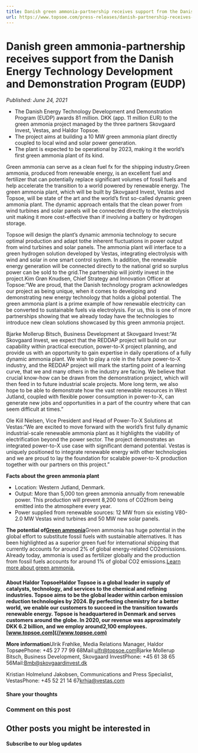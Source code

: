 ```yaml
---
title: Danish green ammonia-partnership receives support from the Danish Energy Technology Development and Demonstration Program (EUDP)
url: https://www.topsoe.com/press-releases/danish-partnership-receives-support#main-content
---
```


# Danish green ammonia-partnership receives support from the Danish Energy Technology Development and Demonstration Program (EUDP)

*Published: June 24, 2021*

- The Danish Energy Technology Development and Demonstration Program (EUDP) awards 81 million. DKK (app. 11 million EUR) to the green ammonia project managed by the three partners Skovgaard Invest, Vestas, and Haldor Topsoe.
- The project aims at building a 10 MW green ammonia plant directly coupled to local wind and solar power generation.
- The plant is expected to be operational by 2023, making it the world’s first green ammonia plant of its kind.

Green ammonia can serve as a clean fuel fx for the shipping industry.Green ammonia, produced from renewable energy, is an excellent fuel and fertilizer that can potentially replace significant volumes of fossil fuels and help accelerate the transition to a world powered by renewable energy. The green ammonia plant, which will be built by Skovgaard Invest, Vestas and Topsoe, will be state of the art and the world’s first so-called dynamic green ammonia plant. The dynamic approach entails that the clean power from wind turbines and solar panels will be connected directly to the electrolysis unit making it more cost-effective than if involving a battery or hydrogen storage.

Topsoe will design the plant’s dynamic ammonia technology to secure optimal production and adapt tothe inherent fluctuations in power output from wind turbines and solar panels. The ammonia plant will interface to a green hydrogen solution developed by Vestas, integrating electrolysis with wind and solar in one smart control system. In addition, the renewable energy generation will be connected directly to the national grid so surplus power can be sold to the grid.The partnership will jointly invest in the project.Kim Grøn Knudsen, Chief Strategy and Innovation Officer at Topsoe:”We are proud, that the Danish technology program acknowledges our project as being unique, when it comes to developing and demonstrating new energy technology that holds a global potential. The green ammonia plant is a prime example of how renewable electricity can be converted to sustainable fuels via electrolysis. For us, this is one of more partnerships showing that we already today have the technologies to introduce new clean solutions showcased by this green ammonia project.

Bjarke Mollerup Bitsch, Business Development at Skovgaard Invest:“At Skovgaard Invest, we expect that the REDDAP project will build on our capability within practical execution, power-to-X project planning, and provide us with an opportunity to gain expertise in daily operations of a fully dynamic ammonia plant. We wish to play a role in the future power-to-X industry, and the REDDAP project will mark the starting point of a learning curve, that we and many others in the industry are facing. We believe that crucial know-how can be drawn from the demonstration project, which will then feed in to future industrial scale projects. More long term, we also hope to be able to demonstrate how the vast renewable resources in West Jutland, coupled with flexible power consumption in power-to-X, can generate new jobs and opportunities in a part of the country where that can seem difficult at times.”

Ole Kiil Nielsen, Vice President and Head of Power-To-X Solutions at Vestas:“We are excited to move forward with the world’s first fully dynamic industrial-scale renewable ammonia plant as it highlights the viability of electrification beyond the power sector. The project demonstrates an integrated power-to-X use case with significant demand potential. Vestas is uniquely positioned to integrate renewable energy with other technologies and we are proud to lay the foundation for scalable power-to-X production together with our partners on this project.”

**Facts about the green ammonia plant**

- Location: Western Jutland, Denmark.
- Output: More than 5,000 ton green ammonia annually from renewable power. This production will prevent 8,200 tons of CO2from being emitted into the atmosphere every year.
- Power supplied from renewable sources: 12 MW from six existing V80-2.0 MW Vestas wind turbines and 50 MW new solar panels.

**The potential of**[**Green ammonia**](https://info.topsoe.com/green-ammonia?hsLang=en-us)Green ammonia has huge potential in the global effort to substitute fossil fuels with sustainable alternatives. It has been highlighted as a superior green fuel for international shipping that currently accounts for around 2% of global energy-related CO2emissions. Already today, ammonia is used as fertilizer globally and the production from fossil fuels accounts for around 1% of global CO2 emissions.[Learn more about green ammonia.](https://info.topsoe.com/green-ammonia?hsCtaTracking=7de3bad9-012b-4947-83fc-e629d97a723d%7C3fdef2fa-f2e0-4544-ad36-b04389510e3b)

###

******About Haldor Topsoe**Haldor Topsoe is a global leader in supply of catalysts, technology, and services to the chemical and refining industries. Topsoe aims to be the global leader within carbon emission reduction technologies by 2024. By perfecting chemistry for a better world, we enable our customers to succeed in the transition towards renewable energy. Topsoe is headquartered in Denmark and serves customers around the globe. In 2020, our revenue was approximately DKK 6.2 billion, and we employ around2,100 employees.[www.topsoe.com](//www.topsoe.com)****

**More information**Ulrik Frøhlke, Media Relations Manager, Haldor TopsøePhone: +45 27 77 99 68Mail:[ulfr@topsoe.com](mailto:ulfr@topsoe.com)Bjarke Mollerup Bitsch, Business Development, Skovgaard InvestPhone: +45 61 38 65 56Mail:[Bmb@skovgaardinvest.dk](mailto:Bmb@skovgaardinvest.dk)

Kristian Holmelund Jakobsen, Communications and Press Specialist, VestasPhone: +45 52 21 14 67[krhja@vestas.com](mailto:krhja@vestas.com)

#### Share your thoughts

### Comment on this post

## Other posts you might be interested in

#### Subscribe to our blog updates